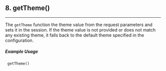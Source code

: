 ## 8. getTheme()
  <hr>

  The `getTheme` function the theme value from the request parameters and sets it in the session. If the theme value is not provided or does not match any existing theme, it falls back to the default theme specified in the configuration.
  
  ##### Example Usage

```
 getTheme()

```
